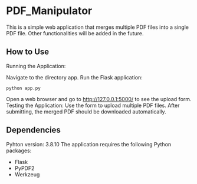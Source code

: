# PDF_Manipulator

This is a simple web application that merges multiple PDF files into a single PDF file. Other functionalities will be added in the future.

## How to Use

Running the Application:

Navigate to the directory app.
Run the Flask application:

```
python app.py
```

Open a web browser and go to http://127.0.0.1:5000/ to see the upload form.
Testing the Application:
Use the form to upload multiple PDF files.
After submitting, the merged PDF should be downloaded automatically.

## Dependencies

Pyhton version: 3.8.10
The application requires the following Python packages:

- Flask
- PyPDF2
- Werkzeug